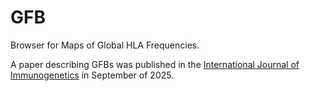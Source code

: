 # GFB
Browser for Maps of Global HLA Frequencies.

A paper describing GFBs was published in the [International Journal of Immunogenetics](https://onlinelibrary.wiley.com/doi/10.1111/iji.70013) in September of 2025.


